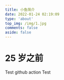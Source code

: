 ```yaml
---
title: 小鱼简介
date: 2022-01-24 02:19:09
type: 'about'
top_img: /img/1.jpg
comments: false
aside: false
---
```


# 25 岁之前

Test github action Test
